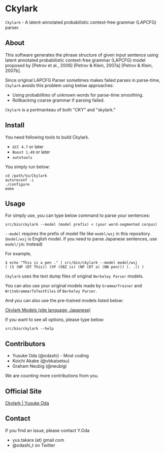Ckylark
=======

`Ckylark` - A latent-annotated probabilistic context-free grammar (LAPCFG) parser.


About
-----

This software generates the phrase structure of given input
sentence using latent annotated probabilistic context-free
grammar (LAPCFG) model proposed by
[Petrov et al., 2006]
[Petrov & Klein, 2007a]
[Petrov & Klein, 2007b].

Since original LAPCFG Parser sometimes makes failed parses in
parse-time, `Ckylark` avoids this problem using
below approaches:
* Using probabilities of unknown words for parse-time
  smoothing.
* Rollbacking coarse grammar if parsing failed.

`Ckylark` is a portmanteau of both "CKY" and "skylark."


Install
-------

You need following tools to build Ckylark.
* `GCC 4.7` or later
* `Boost 1.49` or later
* `autotools`

You simply run below:

    cd /path/to/Ckylark
    autoreconf -i
    ./configure
    make


Usage
-----

For simply use, you can type below command to parse your
sentences:

    src/bin/ckylark --model (model prefix) < (your word-segmented corpus)

`--model` requires the prefix of model file like `model/wsj` in
this repository.
(`model/wsj` is English model. if you need to parse Japanese
sentences, use `model/jdc` instead)

For example,

    $ echo "This is a pen ." | src/bin/ckylark --model model/wsj
    ( (S (NP (DT This)) (VP (VBZ is) (NP (DT a) (NN pen))) (. .)) )

`Ckylark` uses the text dump files of original `Berkeley Parser`
models.

You can also use your original models made by `GrammarTrainer`
and `WriteGrammarToTextFiles` of `Berkeley Parser`.

And you can also use the pre-trained models listed below:

[Ckylark Models (site language; Japanese)](http://odaemon.com/?page=tools_ckylark_models "Ckylark Models")

If you want to see all options, please type below:

    src/bin/ckylark --help


Contributors
------------

* Yusuke Oda (@odashi) - Most coding
* Koichi Akabe (@vbkaisetsu)
* Graham Neubig (@neubig)

We are counting more contributions from you.


Official Site
-------------

[Ckylark | Yusuke Oda](http://odaemon.com/?page=tools_ckylark "Ckylark | Yusuke Oda")


Contact
-------

If you find an issue, please contact Y.Oda
* yus.takara (at) gmail.com
* @odashi_t on Twitter

